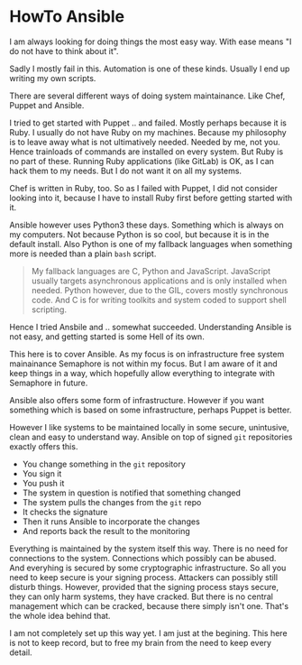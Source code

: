 # HowTo Ansible

I am always looking for doing things the most easy way.  With ease means "I do not have to think about it".

Sadly I mostly fail in this.  Automation is one of these kinds.  Usually I end up writing my own scripts.

There are several different ways of doing system maintainance.  Like Chef, Puppet and Ansible.

I tried to get started with Puppet .. and failed.  Mostly perhaps because it is Ruby.  I usually do not have Ruby on my machines.
Because my philosophy is to leave away what is not ultimatively needed.  Needed by me, not you.  Hence trainloads of commands are installed on every system.
But Ruby is no part of these.  Running Ruby applications (like GitLab) is OK, as I can hack them to my needs.  But I do not want it on all my systems.

Chef is written in Ruby, too.  So as I failed with Puppet, I did not consider looking into it, because I have to install Ruby first before getting started with it.

Ansible however uses Python3 these days.  Something which is always on my computers.  Not because Python is so cool, but because it is in the default install.
Also Python is one of my fallback languages when something more is needed than a plain `bash` script.

> My fallback languages are C, Python and JavaScript.  JavaScript usually targets asynchronous applications and is only installed when needed.
> Python however, due to the GIL, covers mostly synchronous code.  And C is for writing toolkits and system coded to support shell scripting.

Hence I tried Ansbile and .. somewhat succeeded.  Understanding Ansible is not easy, and getting started is some Hell of its own.

This here is to cover Ansible.  As my focus is on infrastructure free system mainainance Semaphore is not within my focus.
But I am aware of it and keep things in a way, which hopefully allow everything to integrate with Semaphore in future.

Ansible also offers some form of infrastructure.  However if you want something which is based on some infrastructure, perhaps Puppet is better.

However I like systems to be maintained locally in some secure, unintusive, clean and easy to understand way.
Ansible on top of signed `git` repositories exactly offers this.

- You change something in the `git` repository
- You sign it
- You push it
- The system in question is notified that something changed
- The system pulls the changes from the `git` repo
- It checks the signature
- Then it runs Ansible to incorporate the changes
- And reports back the result to the monitoring

Everything is maintained by the system itself this way.  There is no need for connections to the system.  Connections which possibly can be abused.
And everyhing is secured by some cryptographic infrastructure.  So all you need to keep secure is your signing process.
Attackers can possibly still disturb things.  However, provided that the signing process stays secure, they can only harm systems, they have cracked.
But there is no central management which can be cracked, because there simply isn't one.  That's the whole idea behind that.

I am not completely set up this way yet.  I am just at the begining.  This here is not to keep record, but to free my brain from the need to keep every detail.

